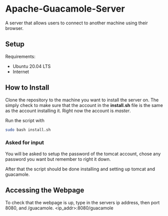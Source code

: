 # Apache-Guacamole-Server
A server that allows users to connect to another machine using their browser.

## Setup
Requirements:
- Ubuntu 20.04 LTS
- Internet

## How to Install
Clone the repository to the machine you want to install the server on. The simply check to make sure that the account in the __install.sh__ file is the same as the account installing it. Right now the account is _master_.

Run the script with 
```bash
sudo bash install.sh
```

### Asked for input
You will be asked to setup the password of the tomcat account, chose any password you want but remember to right it down.

After that the script should be done installing and setting up tomcat and guacamole.

## Accessing the Webpage
To check that the webpage is up, type in the servers ip address, then port 8080, and /guacamole. <ip_addr>:8080/guacamole

